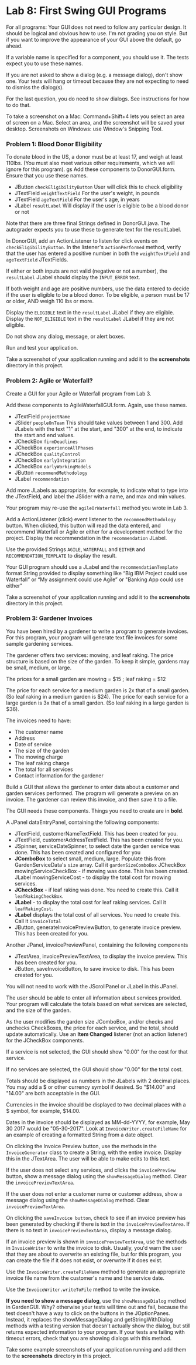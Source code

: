 # Lab 8: First Swing GUI Programs

For all programs: Your GUI does not need to follow any particular design. It should be logical and obvious how to use. I'm not grading you on style. But if you want to improve the appearance of your GUI above the default, go ahead. 

If a variable name is specified for a component, you should use it. The tests expect you to use these names.

If you are not asked to show a dialog (e.g. a message dialog), don't show one. Your tests will hang or timeout because they are not expecting to need to dismiss the dialog(s).

For the last question, you do need to show dialogs. See instructions for how to do that. 

To take a screenshot on a Mac: Command+Shift+4 lets you select an area of screen on a Mac. Select an area, and the screenshot will be saved your desktop. 
Screenshots on Windows: use Window's Snipping Tool.


### Problem 1: Blood Donor Eligibility

To donate blood in the US, a donor must be at least 17, and weigh at least 110lbs. (You must also meet various other requirements, which we will ignore for this program).
gs
Add these components to DonorGUI.form. Ensure that you use these names.
 
* JButton `checkEligibilityButton`        User will click this to check eligibility   
* JTextField `weightTextField`            For the user's weight, in pounds  
* JTextField `ageTextField`               For the user's age, in years   
* JLabel `resultLabel`                    Will display if the user is eligible to be a blood donor or not  

Note that there are three final Strings defined in DonorGUI.java. The autograder expects you to use these to generate text for the resultLabel.

In DonorGUI, add an ActionListener to listen for click events on `checkEligibilityButton`. 
In the listener's `actionPerformed` method, verify that the user has entered a positive number in both the `weightTextField` and `ageTextField` JTextFields.
 
If either or both inputs are not valid (negative or not a number), the `resultLabel` JLabel should display the `INPUT_ERROR` text.

If both weight and age are positive numbers, use the data entered to decide if the user is eligible to be a blood donor.
To be eligible, a person must be 17 or older, AND weigh 110 lbs or more.

Display the `ELIGIBLE` text in the `resultLabel` JLabel if they are eligible.
Display the `NOT_ELIGIBLE` text in the `resultLabel` JLabel if they are not eligible.

Do not show any dialog, message, or alert boxes. 

Run and test your application. 

Take a screenshot of your application running and add it to the **screenshots** directory in this project. 


### Problem 2: Agile or Waterfall?

Create a GUI for your Agile or Waterfall program from Lab 3.

Add these components to AgileWaterfallGUI.form. Again, use these names.

* JTextField `projectName`  
* JSlider `peopleOnTeam`  This should take values between 1 and 300. Add JLabels with the text "1" at the start, and "300" at the end, to indicate the start and end values.  
* JCheckBox `firmDeadlines`  
* JCheckBox `experienceAllPhases`  
* JCheckBox `qualityControl`  
* JCheckBox `earlyIntegration`  
* JCheckBox `earlyWorkingModels`  
* JButton `recommendMethodology`   
* JLabel `recommendation`    

Add more JLabels as appropriate, for example, to indicate what to type into the JTextField, and label the JSlider with a name, and max and min values. 

Your program may re-use the `agileOrWaterfall` method you wrote in Lab 3. 

Add a ActionListener (click) event listener to the `recommendMethodology` button. When clicked, this button will read the data entered, and recommend Waterfall or Agile or either for a development method for the project. Display the recommendation in the `recommendation` JLabel.

Use the provided Strings `AGILE`, `WATERFALL` and `EITHER` and `RECOMMENDATION_TEMPLATE` to display the result.

Your GUI program should use a JLabel and the `recommendationTemplate` format String provided to display something like “Big IBM Project could use Waterfall” or “My assignment could use Agile” or "Banking App could use either"

Take a screenshot of your application running and add it to the **screenshots** directory in this project. 


### Problem 3: Gardener Invoices

You have been hired by a gardener to write a program to generate invoices. For this program, your program will generate text file invoices for some sample gardening services.

The gardener offers two services: mowing, and leaf raking.
The price structure is based on the size of the garden. To keep it simple, gardens may be small, medium, or large.

The prices for a small garden are mowing = $15 ; leaf raking = $12 

The price for each service for a medium garden is 2x that of a small garden.  (So leaf raking in a medium garden is $24).
The price for each service for a large garden is 3x that of a small garden.   (So leaf raking in a large garden is $36).

 The invoices need to have:
 
 * The customer name
 * Address
 * Date of service
 * The size of the garden
 * The mowing charge 
 * The leaf raking charge
 * The total for all services
 * Contact information for the gardener
 
 
Build a GUI that allows the gardener to enter data about a customer and garden services performed. The program will generate a preview on an invoice. The gardener can review this invoice, and then save it to a file.  

The GUI needs these components. Things you need to create are in **bold**.

A JPanel dataEntryPanel, containing the following components:

* JTextField, customerNameTextField. This has been created for you.
* JTextField, customerAddressTextField. This has been created for you.
* JSpinner, serviceDateSpinner, to select date the garden service was done. This has been created and configured for you
* **JComboBox** to select small, medium, large. Populate this from GardenServiceData's `size` array. Call it `gardenSizeComboBox`
JCheckBox mowingServiceCheckBox - if mowing was done. This has been created.
JLabel mowingServiceCost - to display the total cost for mowing services.
* **JCheckBox** - if leaf raking was done. You need to create this. Call it `leafRakingCheckBox`.
* **JLabel** - to display the total cost for leaf raking services. Call it `leafRakingCost`.
* **JLabel** displays the total cost of all services. You need to create this. Call it `invoiceTotal`
* JButton, generateInvoicePreviewButton, to generate invoice preview. This has been created for you.


Another JPanel, invoicePreviewPanel, containing the following components

* JTextArea, invoicePreviewTextArea, to display the invoice preview. This has been created for you.
* JButton, saveInvoiceButton, to save invoice to disk. This has been created for you.

You will not need to work with the JScrollPanel or JLabel in this JPanel. 

The user should be able to enter all information about services provided. Your program will calculate the totals based on what services are selected, and the size of the garden.

As the user modifies the garden size JComboBox, and/or checks and unchecks CheckBoxes, the price for each service, and the total, should update automatically. Use an **Item Changed** listener (not an action listener) for the JCheckBox components. 

If a service is not selected, the GUI should show "0.00" for the cost for that service.

If no services are selected, the GUI should show "0.00" for the total cost. 

Totals should be displayed as numbers in the JLabels with 2 decimal places. You may add a $ or other currency symbol if desired. So "$14.00" and "14.00" are both acceptable in the GUI. 

Currencies in the invoice should be displayed to two decimal places with a $ symbol, for example, $14.00. 

Dates in the invoice should be displayed as MM-dd-YYYY, for example, May 30 2017 would be "05-30-2017".  Look at `InvoiceWriter.createFileName` for an example of creating a formatted String from a date object.

On clicking the Invoice Preview button, use the methods in the `InvoiceGenerator` class to create a String, with the entire invoice. Display this in the JTextArea.  The user will be able to make edits to this text.

If the user does not select any services, and clicks the `invoicePreview` button, show a message dialog using the `showMessageDialog` method. Clear the `invoicePreviewTextArea`.

If the user does not enter a customer name or customer address, show a message dialog using the `showMessageDialog` method. Clear `invoicePreviewTextArea`.

On clicking the `saveInvoice button`, check to see if an invoice preview has been generated by checking if there is text in the `invoicePreviewTextArea`. If there is no text in `invoicePreviewTextArea`, display a message dialog.

If an invoice preview is shown in `invoicePreviewTextArea`, use the methods in `InvoiceWriter` to write the invoice to disk. Usually, you'd warn the user that they are about to overwrite an existing file, but for this program, you can create the file if it does not exist, or overwrite if it does exist.  

Use the `InvoiceWriter.createFileName` method to generate an appropriate invoice file name from the customer's name and the service date.

Use the `InvoiceWriter.writeToFile` method to write the invoice.

**If you need to show a message dialog**, use the `showMessageDialog` method in GardenGUI. Why? otherwise your tests will time out and fail, because the test doesn't have a way to click on the buttons in the JOptionPanes. Instead, it replaces the showMessageDialog and getStringWithDialog methods with a testing version that doesn't actually show the dialog, but still returns expected information to your program.   If your tests are failing with timeout errors, check that you are showing dialogs with this method.

Take some example screenshots of your application running and add them to the **screenshots** directory in this project. 
